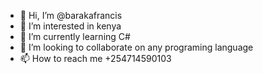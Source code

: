 - 👋 Hi, I’m @barakafrancis
- 👀 I’m interested in kenya
- 🌱 I’m currently learning C#
- 💞️ I’m looking to collaborate on any programing language
- 📫 How to reach me +254714590103

<!---
barakafrancis/barakafrancis is a ✨ special ✨ repository because its `README.md` (this file) appears on your GitHub profile.
You can click the Preview link to take a look at your changes.
--->
